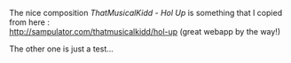 The nice composition *ThatMusicalKidd - Hol Up* is something that I copied from here :  
http://sampulator.com/thatmusicalkidd/hol-up (great webapp by the way!)

The other one is just a test...
